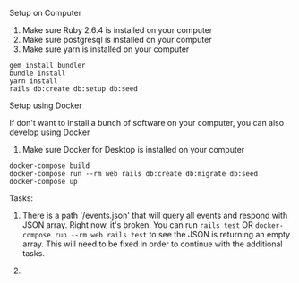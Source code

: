 Setup on Computer

1. Make sure Ruby 2.6.4 is installed on your computer
2. Make sure postgresql is installed on your computer
3. Make sure yarn is installed on your computer


```
gem install bundler
bundle install
yarn install
rails db:create db:setup db:seed
```

Setup using Docker

If don't want to install a bunch of software on your computer, you can also develop using Docker

1. Make sure Docker for Desktop is installed on your computer

```
docker-compose build
docker-compose run --rm web rails db:create db:migrate db:seed
docker-compose up
```

Tasks:
1. There is a path '/events.json' that will query all events and respond with JSON array. Right now, it's broken. You can run `rails test` OR `docker-compose run --rm web rails test` to see the JSON is returning an empty array.  This will need to be fixed in order to continue with the additional tasks.

2. 
